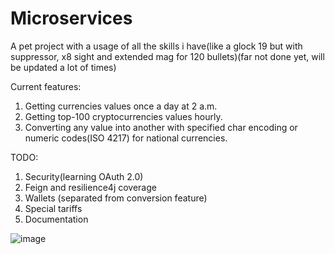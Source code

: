 # Microservices
A pet project with a usage of all the skills i have(like a glock 19 but with suppressor, x8 sight and extended mag for 120 bullets)(far not done yet, will be updated a lot of times)

Current features:
1. Getting currencies values once a day at 2 a.m.
2. Getting top-100 cryptocurrencies values hourly.
3. Converting any value into another with specified char encoding or numeric codes(ISO 4217) for national currencies.

TODO:
1. Security(learning OAuth 2.0)
2. Feign and resilience4j coverage
3. Wallets (separated from conversion feature)
4. Special tariffs
5. Documentation


![image](https://user-images.githubusercontent.com/89610640/210271793-dc81f3ba-9e11-48d8-999f-85f1515c0bc3.png)
